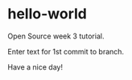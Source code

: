 # hello-world
Open Source week 3 tutorial.


Enter text for 1st commit to branch. 

Have a nice day!

